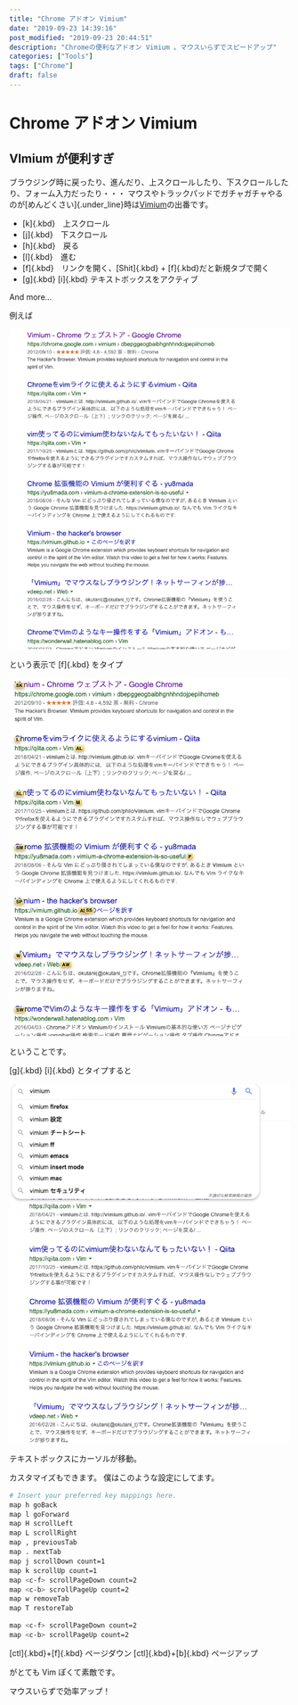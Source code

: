 ```yaml
---
title: "Chrome アドオン Vimium"
date: "2019-09-23 14:39:16"
post_modified: "2019-09-23 20:44:51"
description: "Chromeの便利なアドオン Vimium 。マウスいらずでスピードアップ"
categories: ["Tools"]
tags: ["Chrome"]
draft: false
---
```


# Chrome アドオン Vimium

## VImium が便利すぎ

ブラウジング時に戻ったり、進んだり、上スクロールしたり、下スクロールしたり、フォーム入力だったり・・・
マウスやトラックパッドでガチャガチャやるのが[めんどくさい]{.under_line}時は[Vimium](https://chrome.google.com/webstore/detail/vimium/dbepggeogbaibhgnhhndojpepiihcmeb?hl=ja)の出番です。

- [k]{.kbd}　上スクロール
- [j]{.kbd}　下スクロール
- [h]{.kbd}　戻る
- [l]{.kbd}　進む
- [f]{.kbd}　リンクを開く、[Shit]{.kbd} + [f]{.kbd}だと新規タブで開く
- [g]{.kbd} [i]{.kbd} テキストボックスをアクティブ

And more\...

例えば

![](images/Screen-Shot-2019-09-22-at-10.46.29.png)

という表示で [f]{.kbd} をタイプ

![](images/Screen-Shot-2019-09-22-at-10.46.43.png)

ということです。

[g]{.kbd} [i]{.kbd} とタイプすると

![](images/Screen-Shot-2019-09-22-at-10.52.58.png)

テキストボックスにカーソルが移動。

カスタマイズもできます。
僕はこのような設定にしてます。

```bash
# Insert your preferred key mappings here.
map h goBack
map l goForward
map H scrollLeft
map L scrollRight
map , previousTab
map . nextTab
map j scrollDown count=1
map k scrollUp count=1
map <c-f> scrollPageDown count=2
map <c-b> scrollPageUp count=2
map w removeTab
map T restoreTab
```

```bash
map <c-f> scrollPageDown count=2
map <c-b> scrollPageUp count=2
```

[ctl]{.kbd}+[f]{.kbd} ページダウン
[ctl]{.kbd}+[b]{.kbd} ページアップ

がとても Vim ぽくて素敵です。

マウスいらずで効率アップ！
